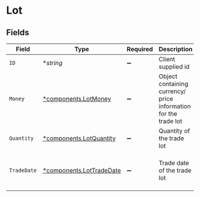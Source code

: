 # Lot


## Fields

| Field                                                               | Type                                                                | Required                                                            | Description                                                         | Example                                                             |
| ------------------------------------------------------------------- | ------------------------------------------------------------------- | ------------------------------------------------------------------- | ------------------------------------------------------------------- | ------------------------------------------------------------------- |
| `ID`                                                                | **string*                                                           | :heavy_minus_sign:                                                  | Client supplied id                                                  | 5821A4ED5ADF4774B151B57E9BBF2FDC                                    |
| `Money`                                                             | [*components.LotMoney](../../models/components/lotmoney.md)         | :heavy_minus_sign:                                                  | Object containing currency/ price information for the trade lot     |                                                                     |
| `Quantity`                                                          | [*components.LotQuantity](../../models/components/lotquantity.md)   | :heavy_minus_sign:                                                  | Quantity of the trade lot                                           | {<br/>"value": "0.25"<br/>}                                         |
| `TradeDate`                                                         | [*components.LotTradeDate](../../models/components/lottradedate.md) | :heavy_minus_sign:                                                  | Trade date of the trade lot                                         | {<br/>"day": 14,<br/>"month": 5,<br/>"year": 2024<br/>}             |